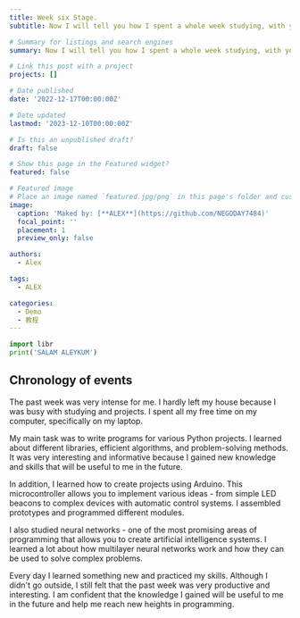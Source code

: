 ```yaml
---
title: Week six Stage.
subtitle: Now I will tell you how I spent a whole week studying, with you Alex!.

# Summary for listings and search engines
summary: Now I will tell you how I spent a whole week studying, with you Alex!.

# Link this post with a project
projects: []

# Date published
date: '2022-12-17T00:00:00Z'

# Date updated
lastmod: '2023-12-10T00:00:00Z'

# Is this an unpublished draft?
draft: false

# Show this page in the Featured widget?
featured: false

# Featured image
# Place an image named `featured.jpg/png` in this page's folder and customize its options here.
image:
  caption: 'Maked by: [**ALEX**](https://github.com/NEGODAY7484)'
  focal_point: ''
  placement: 1
  preview_only: false

authors:
  - Alex

tags:
  - ALEX

categories:
  - Demo
  - 教程
---
```


```python
import libr
print('SALAM ALEYKUM')
```

## Chronology of events

The past week was very intense for me. I hardly left my house because I was busy with studying and projects. I spent all my free time on my computer, specifically on my laptop.

My main task was to write programs for various Python projects. I learned about different libraries, efficient algorithms, and problem-solving methods. It was very interesting and informative because I gained new knowledge and skills that will be useful to me in the future.

In addition, I learned how to create projects using Arduino. This microcontroller allows you to implement various ideas - from simple LED beacons to complex devices with automatic control systems. I assembled prototypes and programmed different modules.

I also studied neural networks - one of the most promising areas of programming that allows you to create artificial intelligence systems. I learned a lot about how multilayer neural networks work and how they can be used to solve complex problems.

Every day I learned something new and practiced my skills. Although I didn't go outside, I still felt that the past week was very productive and interesting. I am confident that the knowledge I gained will be useful to me in the future and help me reach new heights in programming.



